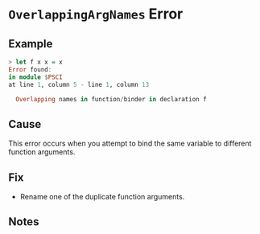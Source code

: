 # `OverlappingArgNames` Error

## Example

```purescript
> let f x x = x
Error found:
in module $PSCI
at line 1, column 5 - line 1, column 13

  Overlapping names in function/binder in declaration f
```

## Cause

This error occurs when you attempt to bind the same variable to different function arguments.

## Fix

- Rename one of the duplicate function arguments.

## Notes
